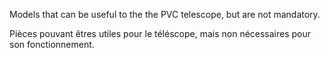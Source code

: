 Models that can be useful to the the PVC telescope, but are not mandatory.

Pièces pouvant êtres utiles pour le téléscope, mais non nécessaires pour son fonctionnement.
